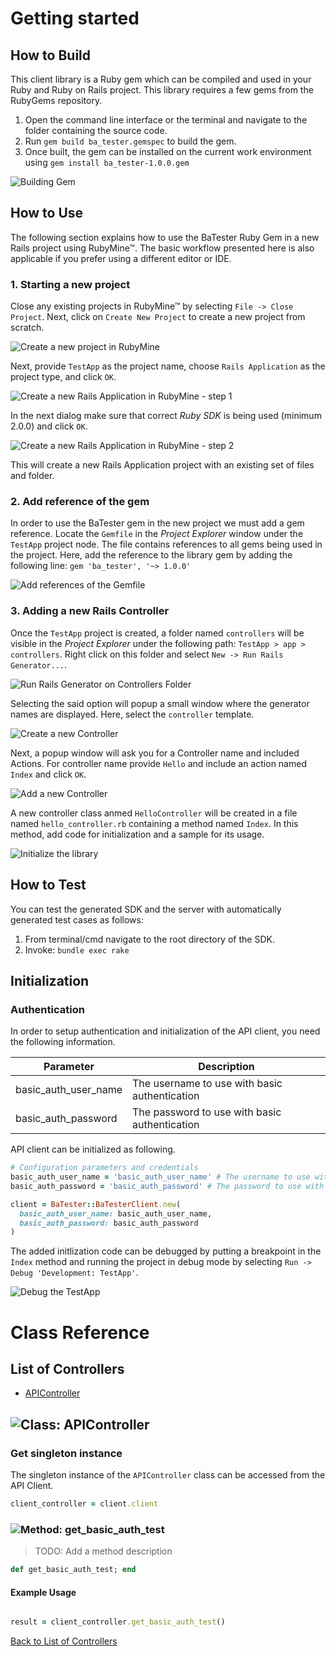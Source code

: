 # Getting started

## How to Build

This client library is a Ruby gem which can be compiled and used in your Ruby and Ruby on Rails project. This library requires a few gems from the RubyGems repository.

1. Open the command line interface or the terminal and navigate to the folder containing the source code.
2. Run ``` gem build ba_tester.gemspec ``` to build the gem.
3. Once built, the gem can be installed on the current work environment using ``` gem install ba_tester-1.0.0.gem ```

![Building Gem](https://apidocs.io/illustration/ruby?step=buildSDK&workspaceFolder=BATester-Ruby&workspaceName=BATester-Ruby&projectName=ba_tester&gemName=ba_tester&gemVer=1.0.0)

## How to Use

The following section explains how to use the BaTester Ruby Gem in a new Rails project using RubyMine&trade;. The basic workflow presented here is also applicable if you prefer using a different editor or IDE.

### 1. Starting a new project

Close any existing projects in RubyMine&trade; by selecting ``` File -> Close Project ```. Next, click on ``` Create New Project ``` to create a new project from scratch.

![Create a new project in RubyMine](https://apidocs.io/illustration/ruby?step=createNewProject0&workspaceFolder=BATester-Ruby&workspaceName=BaTester&projectName=ba_tester&gemName=ba_tester&gemVer=1.0.0)

Next, provide ``` TestApp ``` as the project name, choose ``` Rails Application ``` as the project type, and click ``` OK ```.

![Create a new Rails Application in RubyMine - step 1](https://apidocs.io/illustration/ruby?step=createNewProject1&workspaceFolder=BATester-Ruby&workspaceName=BaTester&projectName=ba_tester&gemName=ba_tester&gemVer=1.0.0)

In the next dialog make sure that correct *Ruby SDK* is being used (minimum 2.0.0) and click ``` OK ```.

![Create a new Rails Application in RubyMine - step 2](https://apidocs.io/illustration/ruby?step=createNewProject2&workspaceFolder=BATester-Ruby&workspaceName=BaTester&projectName=ba_tester&gemName=ba_tester&gemVer=1.0.0)

This will create a new Rails Application project with an existing set of files and folder.

### 2. Add reference of the gem

In order to use the BaTester gem in the new project we must add a gem reference. Locate the ```Gemfile``` in the *Project Explorer* window under the ``` TestApp ``` project node. The file contains references to all gems being used in the project. Here, add the reference to the library gem by adding the following line: ``` gem 'ba_tester', '~> 1.0.0' ```

![Add references of the Gemfile](https://apidocs.io/illustration/ruby?step=addReference&workspaceFolder=BATester-Ruby&workspaceName=BaTester&projectName=ba_tester&gemName=ba_tester&gemVer=1.0.0)

### 3. Adding a new Rails Controller

Once the ``` TestApp ``` project is created, a folder named ``` controllers ``` will be visible in the *Project Explorer* under the following path: ``` TestApp > app > controllers ```. Right click on this folder and select ``` New -> Run Rails Generator... ```.

![Run Rails Generator on Controllers Folder](https://apidocs.io/illustration/ruby?step=addCode0&workspaceFolder=BATester-Ruby&workspaceName=BaTester&projectName=ba_tester&gemName=ba_tester&gemVer=1.0.0)

Selecting the said option will popup a small window where the generator names are displayed. Here, select the ``` controller ``` template.

![Create a new Controller](https://apidocs.io/illustration/ruby?step=addCode1&workspaceFolder=BATester-Ruby&workspaceName=BaTester&projectName=ba_tester&gemName=ba_tester&gemVer=1.0.0)

Next, a popup window will ask you for a Controller name and included Actions. For controller name provide ``` Hello ``` and include an action named ``` Index ``` and click ``` OK ```.

![Add a new Controller](https://apidocs.io/illustration/ruby?step=addCode2&workspaceFolder=BATester-Ruby&workspaceName=BaTester&projectName=ba_tester&gemName=ba_tester&gemVer=1.0.0)

A new controller class anmed ``` HelloController ``` will be created in a file named ``` hello_controller.rb ``` containing a method named ``` Index ```. In this method, add code for initialization and a sample for its usage.

![Initialize the library](https://apidocs.io/illustration/ruby?step=addCode3&workspaceFolder=BATester-Ruby&workspaceName=BaTester&projectName=ba_tester&gemName=ba_tester&gemVer=1.0.0)

## How to Test

You can test the generated SDK and the server with automatically generated test
cases as follows:

  1. From terminal/cmd navigate to the root directory of the SDK.
  2. Invoke: `bundle exec rake`

## Initialization

### Authentication
In order to setup authentication and initialization of the API client, you need the following information.

| Parameter | Description |
|-----------|-------------|
| basic_auth_user_name | The username to use with basic authentication |
| basic_auth_password | The password to use with basic authentication |



API client can be initialized as following.

```ruby
# Configuration parameters and credentials
basic_auth_user_name = 'basic_auth_user_name' # The username to use with basic authentication
basic_auth_password = 'basic_auth_password' # The password to use with basic authentication

client = BaTester::BaTesterClient.new(
  basic_auth_user_name: basic_auth_user_name,
  basic_auth_password: basic_auth_password
)
```

The added initlization code can be debugged by putting a breakpoint in the ``` Index ``` method and running the project in debug mode by selecting ``` Run -> Debug 'Development: TestApp' ```.

![Debug the TestApp](https://apidocs.io/illustration/ruby?step=addCode4&workspaceFolder=BATester-Ruby&workspaceName=BaTester&projectName=ba_tester&gemName=ba_tester&gemVer=1.0.0&initLine=client%2520%253D%2520BaTesterClient.new%2528%2527basic_auth_user_name%2527%252C%2520%2527basic_auth_password%2527%2529)



# Class Reference

## <a name="list_of_controllers"></a>List of Controllers

* [APIController](#api_controller)

## <a name="api_controller"></a>![Class: ](https://apidocs.io/img/class.png ".APIController") APIController

### Get singleton instance

The singleton instance of the ``` APIController ``` class can be accessed from the API Client.

```ruby
client_controller = client.client
```

### <a name="get_basic_auth_test"></a>![Method: ](https://apidocs.io/img/method.png ".APIController.get_basic_auth_test") get_basic_auth_test

> TODO: Add a method description


```ruby
def get_basic_auth_test; end
```

#### Example Usage

```ruby

result = client_controller.get_basic_auth_test()

```


[Back to List of Controllers](#list_of_controllers)



